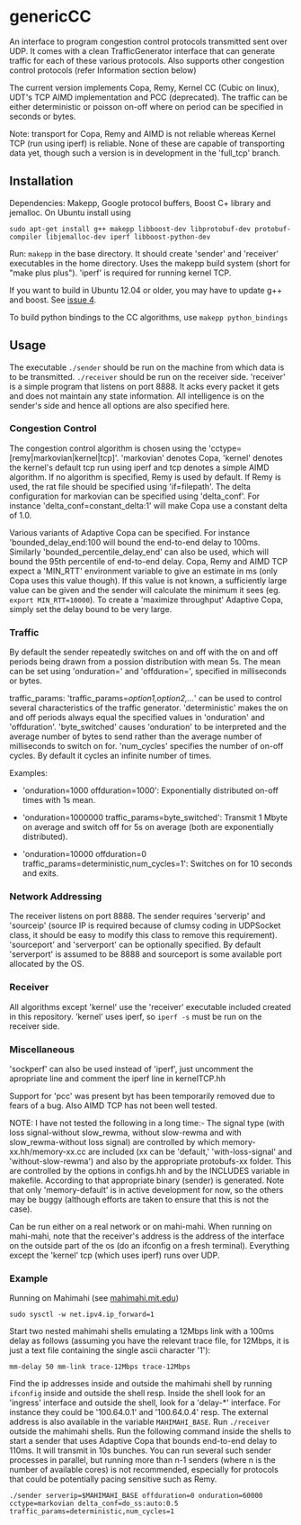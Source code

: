 # genericCC

An interface to program congestion control protocols transmitted sent
over UDP. It comes with a clean TrafficGenerator interface that can
generate traffic for each of these various protocols. Also supports
other congestion control protocols (refer Information section below)

The current version implements Copa, Remy, Kernel CC (Cubic on linux),
UDT's TCP AIMD implementation and PCC (deprecated). The traffic can be
either deterministic or poisson on-off where on period can be
specified in seconds or bytes.

Note: transport for Copa, Remy and AIMD is not reliable whereas Kernel
TCP (run using iperf) is reliable. None of these are capable of
transporting data yet, though such a version is in development in the
'full\_tcp' branch.

Installation
------------

Dependencies: Makepp, Google protocol buffers, Boost C+ library and
jemalloc. On Ubuntu install using

`sudo apt-get install g++ makepp libboost-dev libprotobuf-dev protobuf-compiler libjemalloc-dev iperf libboost-python-dev`

Run: `makepp` in the base directory. It should create 'sender' and
'receiver' executables in the home directory. Uses the makepp build
system (short for "make plus plus"). 'iperf' is required for running
kernel TCP.

If you want to build in Ubuntu 12.04 or older, you may have to update g++ and boost. See [issue 4](https://github.com/venkatarun95/genericCC/issues/4).

To build python bindings to the CC algorithms, use `makepp python_bindings`

Usage
-----------

The executable `./sender` should be run on the machine from which data
is to be transmitted. `./receiver` should be run on the receiver
side. 'receiver' is a simple program that listens on port 8888. It
acks every packet it gets and does not maintain any state
information. All intelligence is on the sender's side and hence all
options are also specified here.

### Congestion Control

The congestion control algorithm is chosen using the
'cctype=[remy|markovian|kernel|tcp]'. 'markovian' denotes Copa,
'kernel' denotes the kernel's default tcp run using iperf and tcp
denotes a simple AIMD algorithm. If no algorithm is specified, Remy is
used by default. If Remy is used, the rat file should be specified
using 'if=filepath'. The delta configuration for markovian can be
specified using 'delta_conf'. For instance
'delta_conf=constant_delta:1' will make Copa use a constant delta of
1.0.

Various variants of Adaptive Copa can be specified. For instance
'bounded_delay_end:100 will bound the end-to-end delay to
100ms. Similarly 'bounded_percentile_delay_end' can also be used,
which will bound the 95th percentile of end-to-end delay. Copa, Remy
and AIMD TCP expect a 'MIN_RTT' environment variable to give an
estimate in ms (only Copa uses this value though). If this value is
not known, a sufficiently large value can be given and the sender will
calculate the minimum it sees (eg. `export MIN_RTT=10000`). To create
a 'maximize throughput' Adaptive Copa, simply set the delay bound to
be very large.

### Traffic

By default the sender repeatedly switches on and off with the on and
off periods being drawn from a possion distribution with mean 5s. The
mean can be set using 'onduration=' and 'offduration=', specified in
milliseconds or bytes.

traffic_params: 'traffic_params=*option1,option2,...*' can be used to
control several characteristics of the traffic
generator. 'deterministic' makes the on and off periods always equal
the specified values in 'onduration' and
'offduration'. 'byte_switched' causes 'onduration' to be interpreted
and the average number of bytes to send rather than the average number
of milliseconds to switch on for. 'num_cycles' specifies the number of
on-off cycles. By default it cycles an infinite number of times.

Examples:

  * 'onduration=1000 offduration=1000': Exponentially distributed
on-off times with 1s mean.

  * 'onduration=1000000 traffic_params=byte_switched': Transmit 1
Mbyte on average and switch off for 5s on average (both are
exponentially distributed).  

  * 'onduration=10000 offduration=0
traffic_params=deterministic,num_cycles=1': Switches on for 10 seconds
and exits.

### Network Addressing

The receiver listens on port 8888. The sender requires 'serverip' and
'sourceip' (source IP is required because of clumsy coding in
UDPSocket class, it should be easy to modify this class to remove this
requirement). 'sourceport' and 'serverport' can be optionally
specified. By default 'serverport' is assumed to be 8888 and
sourceport is some available port allocated by the OS.

### Receiver

All algorithms except 'kernel' use the 'receiver' executable included
created in this repository. 'kernel' uses iperf, so `iperf -s` must be
run on the receiver side.



### Miscellaneous

'sockperf' can also be used instead of 'iperf', just uncomment the
apropriate line and comment the iperf line in kernelTCP.hh​

Support for 'pcc' was present byt has been temporarily removed due to
fears of a bug. Also AIMD TCP has not been well tested.

NOTE: I have not tested the following in a long time:- The signal type
(with loss signal-without slow_rewma, without slow-rewma and with
slow_rewma-without loss signal) are controlled by which
memory-xx.hh/memory-xx.cc are included (xx can be 'default,'
'with-loss-signal' and 'without-slow-rewma') and also by the
appropriate protobufs-xx folder. This are controlled by the options in
configs.hh and by the INCLUDES variable in makefile. According to that
appropriate binary (sender) is generated. Note that only
'memory-default' is in active development for now, so the others may
be buggy (although efforts are taken to ensure that this is not the
case).

Can be run either on a real network or on mahi-mahi. When running on
mahi-mahi, note that the receiver's address is the address of the
interface on the outside part of the os (do an ifconfig on a fresh
terminal). Everything except the 'kernel' tcp (which uses iperf) runs
over UDP.

### Example

Running on Mahimahi (see [mahimahi.mit.edu](http://mahimahi.mit.edu))

`sudo sysctl -w net.ipv4.ip_forward=1`

Start two nested mahimahi shells emulating a 12Mbps link with a 100ms
delay as follows (assuming you have the relevant trace file, for
12Mbps, it is just a text file containing the single ascii character
'1'):

`mm-delay 50 mm-link trace-12Mbps trace-12Mbps`

Find the ip addresses inside and outside the mahimahi shell by running
`ifconfig` inside and outside the shell resp. Inside the shell look for an
'ingress' interface and outside the shell, look for a 'delay-*' interface. For
instance they could be '100.64.0.1' and '100.64.0.4' resp. The external address
is also available in the variable `MAHIMAHI_BASE`. Run `./receiver` outside the
mahimahi shells. Run the following command inside the shells to start a sender
that uses Adaptive Copa that bounds end-to-end delay to 110ms. It will transmit
in 10s bunches. You can run several such sender processes in parallel, but
running more than n-1 senders (where n is the number of available cores) is not
recommended, especially for protocols that could be potentially pacing sensitive
such as Remy.

`./sender serverip=$MAHIMAHI_BASE offduration=0 onduration=60000
cctype=markovian delta_conf=do_ss:auto:0.5
traffic_params=deterministic,num_cycles=1`
